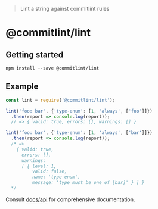 > Lint a string against commitlint rules

# @commitlint/lint

## Getting started

```shell
npm install --save @commitlint/lint
```

## Example

```js
const lint = require('@commitlint/lint');

lint('foo: bar', {'type-enum': [1, 'always', ['foo']]})
  .then(report => console.log(report));
  // => { valid: true, errors: [], warnings: [] }

lint('foo: bar', {'type-enum': [1, 'always', ['bar']]})
  .then(report => console.log(report));
  /* =>
    { valid: true,
      errors: [],
      warnings:
      [ { level: 1,
          valid: false,
          name: 'type-enum',
          message: 'type must be one of [bar]' } ] }
  */
```

Consult [docs/api](http://marionebl.github.io/commitlint/#/reference-api) for comprehensive documentation.
